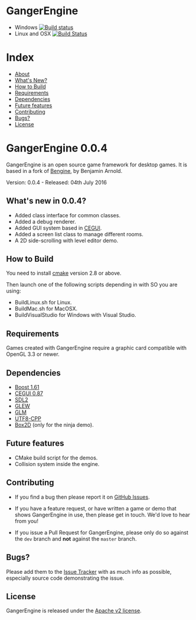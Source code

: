 GangerEngine
=======

- Windows [![Build status](https://ci.appveyor.com/api/projects/status/pta0jukudrmqkwt7/branch/master?svg=true)](https://ci.appveyor.com/project/Reisor/gangerengine/branch/master)
- Linux and OSX [![Build Status](https://travis-ci.org/Reisor/GangerEngine.svg)](https://travis-ci.org/Reisor/GangerEngine)

# Index

- [About](#about)
- [What's New?](#whats-new)
- [How to Build](#how-to-build)
- [Requirements](#requirements)
- [Dependencies](#dependencies)
- [Future features](#future)
- [Contributing](#contributing)
- [Bugs?](#bugs)
- [License](#license)

<a name="about"></a>
# GangerEngine 0.0.4

GangerEngine is an open source game framework for desktop games. It is based in a fork of  [Bengine](https://github.com/Barnold1953/GraphicsTutorials), by Benjamin Arnold.

Version: 0.0.4 - Released: 04th July 2016

<a name="whats-new"></a>
## What's new in 0.0.4?

* Added class interface for common classes.
* Added a debug renderer.
* Added GUI system based in [CEGUI](http://cegui.org.uk/).
* Added a screen list class to manage different rooms.
* A 2D side-scrolling with level editor demo.

<a name="how-to-build"></a>
## How to Build

You need to install [cmake](https://cmake.org/) version 2.8 or above.

Then launch one of the following scripts depending in with SO you are using:
* BuildLinux.sh for Linux.
* BuildMac.sh for MacOSX.
* BuildVisualStudio for Windows with Visual Studio.

<a name="requirements"></a>
## Requirements

Games created with GangerEngine require a graphic card compatible with OpenGL 3.3 or newer.

<a name="dependencies"></a>
## Dependencies

* [Boost 1.61](http://www.boost.org/)
* [CEGUI 0.87](http://cegui.org.uk/)
* [SDL2](https://www.libsdl.org/index.php)
* [GLEW](http://glew.sourceforge.net/)
* [GLM](http://glm.g-truc.net/0.9.7/index.html)
* [UTF8-CPP](http://utfcpp.sourceforge.net/)
* [Box2D](http://box2d.org/) (only for the ninja demo).

<a name="future"></a>
## Future features

* CMake build script for the demos.
* Collision system inside the engine.

<a name="contributing"></a>
## Contributing

- If you find a bug then please report it on [GitHub Issues][issues].

- If you have a feature request, or have written a game or demo that shows GangerEngine in use, then please get in touch. We'd love to hear from you!

- If you issue a Pull Request for GangerEngine, please only do so against the `dev` branch and **not** against the `master` branch.

<a name="bugs"></a>
## Bugs?

Please add them to the [Issue Tracker][issues] with as much info as possible, especially source code demonstrating the issue.

<a name="license"></a>
## License

GangerEngine is released under the [Apache v2 license](http://www.apache.org/licenses/LICENSE-2.0.html).

[issues]: https://github.com/Reisor/GangerEngine/issues
